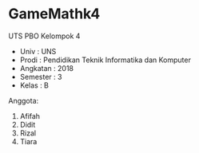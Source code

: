 # GameMathk4

UTS PBO Kelompok 4

- Univ      : UNS
- Prodi     : Pendidikan Teknik Informatika dan Komputer
- Angkatan  : 2018
- Semester  : 3
- Kelas     : B

Anggota:
1. Afifah
2. Didit
3. Rizal
4. Tiara
